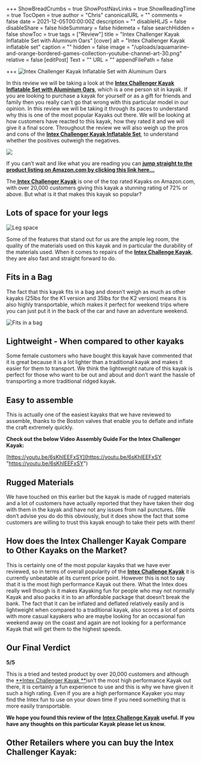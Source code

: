 +++
ShowBreadCrumbs = true
ShowPostNavLinks = true
ShowReadingTime = true
TocOpen = true
author = "Chris"
canonicalURL = ""
comments = false
date = 2021-12-05T00:00:00Z
description = ""
disableHLJS = false
disableShare = false
hideSummary = false
hidemeta = false
searchHidden = false
showToc = true
tags = ["Review"]
title = "Intex Challenger Kayak Inflatable Set with Aluminum Oars"
[cover]
alt = "Intex Challenger Kayak inflatable set"
caption = ""
hidden = false
image = "/uploads/aquamarine-and-orange-bordered-games-collection-youtube-channel-art-30.png"
relative = false
[editPost]
Text = ""
URL = ""
appendFilePath = false

+++
![Intex Challenger Kayak Inflatable Set with Aluminum Oars](https://m.media-amazon.com/images/I/81YZevt3C2L._AC_SX679_.jpg)

In this review we will be taking a look at the [**Intex Challenger Kayak Inflatable Set with Aluminium Oars**](#), which is a one person sit in kayak.  If you are looking to purchase a kayak for yourself or as a gift for friends and family then you really can’t go that wrong with this particular model in our opinion.  In this review we will be taking it through its paces to understand why this is one of the most popular Kayaks out there.  We will be looking at how customers have reacted to this kayak, how they rated it and we will give it a final score.  Throughout the review we will also weigh up the pros and cons of the [**Intex Challenger Kayak Inflatable Set**](#), to understand whether the positives outweigh the negatives.

![](/uploads/c1173479-852d-45ad-8a1c-7ecb493b7aa8.jpeg)

If you can’t wait and like what you are reading you can [**jump straight to the product listing on Amazon.com by clicking this link here…**](#)

The[ **Intex Challenger Kayak**](#) is one of the top rated Kayaks on Amazon.com, with over 20,000 customers  giving this kayak a stunning rating of 72% or above.  But what is it that makes this kayak so popular?

## Lots of space for your legs

![Leg space](/uploads/25d537fd-96ea-4963-8700-ff384398c1b6.jpeg "Leg space")

Some of the features that stand out for us are the ample leg room, the quality of the materials used on this kayak and in particular the durability of the materials used.  When it comes to repairs of the [**Intex Challenge Kayak**](#), they are also fast and straight forward to do.

## Fits in a Bag

The fact that this kayak fits in a bag and doesn’t weigh as much as other kayaks (25lbs for the K1 version and 35lbs for the K2 version) means it is also highly transportable, which makes it perfect for weekend trips where you can just put it in the back of the car and have an adventure weekend.

![Fits in a bag](/uploads/e9b47c43-28f1-4ed7-a00f-210bda96bc4e.jpeg "Fits in a bag")

## Lightweight - When compared to other kayaks

Some female customers who have bought this kayak have commented that it is great because it is a lot lighter than a traditional kayak and makes it easier for them to transport.  We think the lightweight nature of this kayak is perfect for those who want to be out and about and don’t want the hassle of transporting a more traditional ridged kayak.

## Easy to assemble

This is actually one of the easiest kayaks that we have reviewed to assemble, thanks to the Boston valves that enable you to deflate and inflate the craft extremely quickly.

**Check out the below Video Assembly Guide For the Intex Challenger Kayak:**

[https://youtu.be/6sKhIEEFxSY](https://youtu.be/6sKhIEEFxSY "https://youtu.be/6sKhIEEFxSY")

## Rugged Materials

We have touched on this earlier but the kayak is made of rugged materials and a lot of customers have actually reported that they have taken their dog with them in the kayak and have not any issues from nail punctures.  (We don’t advise you do do this obviously, but it does show the fact that some customers are willing to trust this kayak enough to take their pets with them!

## How does the Intex Challenger Kayak Compare to Other Kayaks on the Market?

This is certainly one of the most popular kayaks that we have ever reviewed, so in terms of overall popularity of the [**Intex Challenge Kayak**](#) it is currently unbeatable at its current price point.  However this is not to say that it is the most high performance Kayak out there.  What the Intex does really well though is it makes Kayaking fun for people who may not normally Kayak and also packs it in to an affordable package that doesn’t break the bank.  The fact that it can be inflated and deflated relatively easily and is lightweight when compared to a traditional kayak, also scores a lot of points with more casual kayakers who are maybe looking for an occasional fun weekend away on the coast and again are not looking for a performance Kayak that will get them to the highest speeds.

## Our Final Verdict

**5/5**

This is a tried and tested product by over 20,000 customers and although the [**Intex Challenger Kayak **](#)isn’t the most high performance Kayak out there, it is certainly a fun experience to use and this is why we have given it such a high rating.  Even if you are a high performance Kayaker you may find the Intex fun to use on your down time if you need something that is more easily transportable.

**We hope you found this review of the** [**Intex Challenge Kayak**](#) **useful.  If you have any thoughts on this particular Kayak please let us know.**

## Other Retailers where you can buy the Intex Challenger Kayak:
